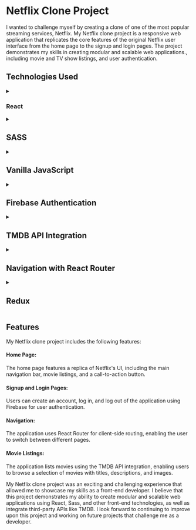 # Netflix Clone Project

I wanted to challenge myself by creating a clone of one of the most popular streaming services, Netflix. My Netflix clone project is a responsive web application that replicates the core features of the original Netflix user interface from the home page to the signup and login pages. The project demonstrates my skills in creating modular and scalable web applications., including movie and TV show listings, and user authentication.

## Technologies Used
 <details>
  <summary> <h3> React</h3> </summary>
In my Netflix clone project, I utilized React's features to create a modular and scalable web application. I used functional components and hooks like useState, useRef, and useEffect to manage the state of the application and enable dynamic rendering.<br><br>

<strong>Functional Components</strong>: I utilized functional components to modularize the application and create reusable components, such as the navigation bar and movie listing components. Functional components are lightweight and efficient, which made them an ideal choice for this project.

<strong>Hooks</strong>: I used React hooks like useState, useRef, and useEffect to manage the state of the application and enable dynamic rendering. useState enabled me to update the application's state in response to user interactions, while useRef enabled me to access and modify the application's DOM elements. Finally, useEffect enabled me to manage side effects, such as fetching data from the TMDB API.

Overall, my use of React in this project demonstrates my understanding of creating modular and scalable web applications using functional components and hooks, as well as my ability to manage the state of the application and enable dynamic rendering.
</details>

 <details>
  <summary> <h2> SASS </h2></summary> 
I chose to use Sass for my Netflix clone project. Sass is a CSS preprocessor that enables me to write cleaner, more maintainable code.

Here are some of the Sass features I used:

**Mixins**: I used mixins to define reusable styles that I could apply to multiple elements throughout the application. This made my code more efficient and helped me avoid repetition.

**Base Classes**: I used base classes to define global styles that applied to multiple elements throughout the application. This helped me maintain consistency in the application's design.

Variables: I used variables to define reusable values, such as colors and font sizes, which I could easily change and apply throughout the application.

**@use and @forward**: I used @use and @forward to import Sass modules and share styles between different files. This helped me keep my code organized and avoid duplication.

**7-1 Sass Pattern**: I followed the 7-1 Sass pattern, which is a common organizational structure for Sass projects. This pattern helped me organize my code into seven different folders, each with a specific purpose, making it easier to navigate and maintain.

**Nesting**: I used nesting to write more efficient and readable code. Nesting allowed me to group related styles together, making it easier to understand the hierarchy of the code.

**Partials**: I used partials to break up my Sass code into smaller, more manageable files. This made it easier to organize my code and avoid duplication.

Overall, my use of Sass in the Netflix clone project demonstrates my understanding of the importance of writing organized, efficient CSS code. By using features like mixins, base classes, variables, @use, @forward, the 7-1 Sass pattern, nesting, and partials, I was able to create a more maintainable and scalable codebase.
</details>
<details>
<summary> <h2> Vanilla JavaScript </h2> </summary> 
I used Vanilla JavaScript in my Netflix clone project to handle various functionalities of the application, such as handling form submissions. By using Vanilla JavaScript instead of relying on libraries or frameworks, I was able to strengthen my understanding of core JavaScript concepts and improve my ability to write clean and efficient code.

In addition to using Vanilla JavaScript, I have also started exploring TypeScript, a typed superset of JavaScript that adds static typing and other features to the language. My experience with Vanilla JavaScript has given me a solid foundation for learning TypeScript and other advanced JavaScript concepts, which I plan to continue to develop as an aspiring front-end developer.
</details>

<details>
<summary> <h2> Firebase Authentication</h2> </summary> 
I used Firebase for user authentication in my Netflix clone project. With Firebase, I was able to handle user sign-up, login, and logout functionalities easily. Firebase also provided me with the ability to check if a user is still logged in or not, making the user experience more seamless.

To make testing the login feature easier for others, I created a credential that anyone can use to log in to the application without having to provide their email address. 
The credentials are: 
  <h4>email: netflixclone@yahoo.com</h4>
  <h4>password: netflixclone</h4>

Firebase Authentication was a great tool to use in my project, as it enabled me to focus on other aspects of the application without having to worry about implementing a complex user authentication system.
</details>

<details>
<summary> <h2>TMDB API Integration</h2> </summary> 
I integrated the TMDB API to fetch movie data such as title, description, and images. This allowed me to display a selection of movies for users to browse when they sign up for the application.

To fetch data from the TMDB API, I used the Fetch API, which allowed me to make HTTP requests to the API and receive JSON data in response. I also had to include my API key as a query parameter in the request URL to authenticate my requests to the API.

During the integration process, I gained a better understanding of working with APIs that require API keys, managing environment variables, and handling asynchronous programming with Promises. I also learned how to manipulate JSON data and extract the information that I needed to display movie listings on the application.

Overall, integrating the TMDB API was a valuable learning experience that allowed me to enhance my skills as a front-end developer and gain a deeper understanding of working with APIs and HTTP requests.
</details>

<details>
<summary> <h2>Navigation with React Router</h2> </summary> 
I used React Router in my Netflix clone project to enable client-side routing and enable the user to switch between different pages, such as the signup and login pages. Using React Router allowed me to mimic Netflix's navigation style and keep the user experience consistent with the original platform.

One of the main benefits of using React Router was the ability to keep track of navigation history. This feature allowed users to navigate back and forth between pages, just like they would on a regular website. Additionally, I learned about the history API React Router uses and better understood the need for client-side routing.

Overall, React Router was an essential tool in the creation of my Netflix clone project, and I believe that my use of it demonstrates my understanding of the importance of client-side routing and the benefits it provides in terms of user experience.
</details>

<details>
<summary> <h2>Redux</h2> </summary> 
I used Redux to manage the application's state, which allowed me to maintain a single source of truth for the data in the application. One of the main benefits of using Redux was that it enabled me to remember the user's email when navigating between different pages containing the signup form or login form, as well as the get-started call-to-action form.

In the application, the user's email is an important piece of data that is required for authentication and personalization. By using Redux, I was able to store this data in a global state object, which made it easily accessible from any component in the application. This ensured that the user's email was always available and up-to-date, even when navigating between different pages.
</details>

## Features
My Netflix clone project includes the following features:

#### Home Page: 
The home page features a replica of Netflix's UI, including the main navigation bar, movie listings, and a call-to-action button.

#### Signup and Login Pages:
Users can create an account, log in, and log out of the application using Firebase for user authentication.

#### Navigation: 
The application uses React Router for client-side routing, enabling the user to switch between different pages.

#### Movie Listings: 
The application lists movies using the TMDB API integration, enabling users to browse a selection of movies with titles, descriptions, and images.


My Netflix clone project was an exciting and challenging experience that allowed me to showcase my skills as a front-end developer. I believe that this project demonstrates my ability to create modular and scalable web applications using React, Sass, and other front-end technologies, as well as integrate third-party APIs like TMDB. I look forward to continuing to improve upon this project and working on future projects that challenge me as a developer.
